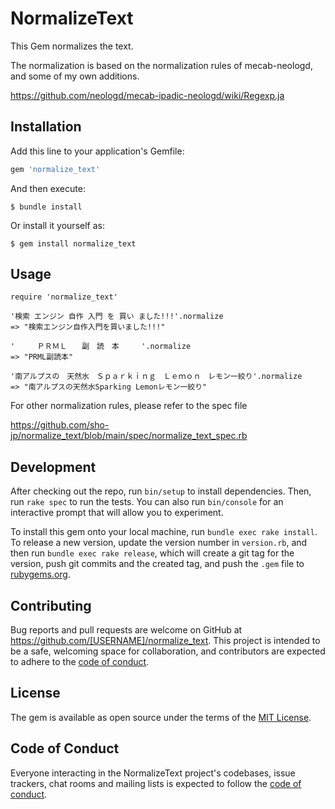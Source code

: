 # NormalizeText

This Gem normalizes the text.

The normalization is based on the normalization rules of mecab-neologd, and some of my own additions.

https://github.com/neologd/mecab-ipadic-neologd/wiki/Regexp.ja

## Installation

Add this line to your application's Gemfile:

```ruby
gem 'normalize_text'
```

And then execute:

    $ bundle install

Or install it yourself as:

    $ gem install normalize_text

## Usage

```
require 'normalize_text'

'検索 エンジン 自作 入門 を 買い ました!!!'.normalize
=> "検索エンジン自作入門を買いました!!!"

'　　　ＰＲＭＬ　　副　読　本　　　'.normalize
=> "PRML副読本"

'南アルプスの　天然水　Ｓｐａｒｋｉｎｇ　Ｌｅｍｏｎ　レモン一絞り'.normalize
=> "南アルプスの天然水Sparking Lemonレモン一絞り"
```

For other normalization rules, please refer to the spec file

https://github.com/sho-jp/normalize_text/blob/main/spec/normalize_text_spec.rb

## Development

After checking out the repo, run `bin/setup` to install dependencies. Then, run `rake spec` to run the tests. You can also run `bin/console` for an interactive prompt that will allow you to experiment.

To install this gem onto your local machine, run `bundle exec rake install`. To release a new version, update the version number in `version.rb`, and then run `bundle exec rake release`, which will create a git tag for the version, push git commits and the created tag, and push the `.gem` file to [rubygems.org](https://rubygems.org).

## Contributing

Bug reports and pull requests are welcome on GitHub at https://github.com/[USERNAME]/normalize_text. This project is intended to be a safe, welcoming space for collaboration, and contributors are expected to adhere to the [code of conduct](https://github.com/[USERNAME]/normalize_text/blob/master/CODE_OF_CONDUCT.md).

## License

The gem is available as open source under the terms of the [MIT License](https://opensource.org/licenses/MIT).

## Code of Conduct

Everyone interacting in the NormalizeText project's codebases, issue trackers, chat rooms and mailing lists is expected to follow the [code of conduct](https://github.com/[USERNAME]/normalize_text/blob/master/CODE_OF_CONDUCT.md).
